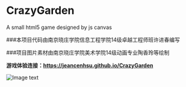 # CrazyGarden
A small html5 game designed by js canvas

###本项目代码由南京晓庄学院信息工程学院14级卓越工程师班许进春编写

###项目图片素材由南京晓庄学院美术学院14级动画专业陶香玲等绘制

**游戏体验连接：https://jeancenhsu.github.io/CrazyGarden**

![Image text](https://github.com/JeancenHsu/CrazyGarden/blob/master/img/start.jpg)
